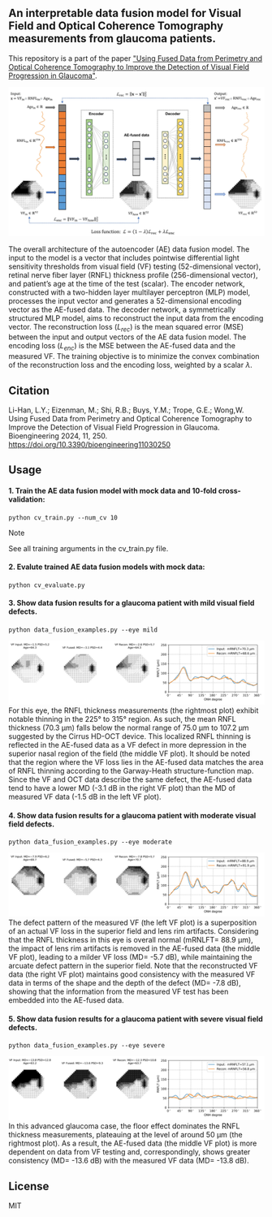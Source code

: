 ## An interpretable data fusion model for Visual Field and Optical Coherence Tomography measurements from glaucoma patients.
This repository is a part of the paper ["Using Fused Data from Perimetry and Optical Coherence Tomography to Improve the Detection of Visual Field Progression in Glaucoma"](https://www.mdpi.com/2306-5354/11/3/250).

![AE_architecture](https://github.com/lcapacitor/glaucoma-vf-oct-data-fusion/blob/main/figures/ae_architecture.jpg)

The overall architecture of the autoencoder (AE) data fusion model. The input to the model is a vector that includes pointwise differential light sensitivity thresholds from visual field (VF) testing (52-dimensional vector), retinal nerve fiber layer (RNFL) thickness profile (256-dimensional vector), and patient’s age at the time of the test (scalar). The encoder network, constructed with a two-hidden layer multilayer perceptron (MLP) model, processes the input vector and generates a 52-dimensional encoding vector as the AE-fused data. The decoder network, a symmetrically structured MLP model, aims to reconstruct the input data from the encoding vector. The reconstruction loss ($L_{rec}$) is the mean squared error (MSE) between the input and output vectors of the AE data fusion model. The encoding loss ($L_{enc}$) is the MSE between the AE-fused data and the measured VF. The training objective is to minimize the convex combination of the reconstruction loss and the encoding loss, weighted by a scalar $\lambda$. 

## Citation
Li-Han, L.Y.; Eizenman, M.; Shi, R.B.; Buys, Y.M.; Trope, G.E.; Wong,W. Using Fused Data from Perimetry and Optical Coherence Tomography to Improve the Detection of Visual Field Progression in Glaucoma. Bioengineering 2024, 11, 250. https://doi.org/10.3390/bioengineering11030250

## Usage
#### 1. Train the AE data fusion model with mock data and 10-fold cross-validation:
```
python cv_train.py --num_cv 10
```
> [!NOTE]
> See all training arguments in the cv_train.py file.

#### 2. Evalute trained AE data fusion models with mock data:
```
python cv_evaluate.py
```

#### 3. Show data fusion results for a glaucoma patient with mild visual field defects.
```
python data_fusion_examples.py --eye mild
```
![mild_eye](https://github.com/lcapacitor/glaucoma-vf-oct-data-fusion/blob/main/figures/example_mild.jpeg)
For this eye, the RNFL thickness measurements (the rightmost plot) exhibit notable thinning in the 225° to 315° region. As such, the mean RNFL thickness (70.3 µm) falls below the normal range of 75.0 µm to 107.2 µm suggested by the Cirrus HD-OCT device. This localized RNFL thinning is reflected in the AE-fused data as a VF defect in more depression in the superior nasal region of the field (the middle VF plot). It should be noted that the region where the VF loss lies in the AE-fused data matches the area of RNFL thinning according to the Garway-Heath structure-function map. Since the VF and OCT data describe the same defect, the AE-fused data tend to have a lower MD (-3.1 dB in the right VF plot) than the MD of measured VF data (-1.5 dB in the left VF plot). 


#### 4. Show data fusion results for a glaucoma patient with moderate visual field defects.
```
python data_fusion_examples.py --eye moderate
```
![moderate_eye](https://github.com/lcapacitor/glaucoma-vf-oct-data-fusion/blob/main/figures/example_moderate.jpeg)
The defect pattern of the measured VF (the left VF plot) is a superposition of an actual VF loss in the superior field and lens rim artifacts. Considering that the RNFL thickness in this eye is overall normal (mRNLFT= 88.9 µm), the impact of lens rim artifacts is removed in the AE-fused data (the middle VF plot), leading to a milder VF loss (MD= -5.7 dB), while maintaining the arcuate defect pattern in the superior field. Note that the reconstructed VF data (the right VF plot) maintains good consistency with the measured VF data in terms of the shape and the depth of the defect (MD= -7.8 dB), showing that the information from the measured VF test has been embedded into the AE-fused data. 


#### 5. Show data fusion results for a glaucoma patient with severe visual field defects.
```
python data_fusion_examples.py --eye severe
```
![severe_eye](https://github.com/lcapacitor/glaucoma-vf-oct-data-fusion/blob/main/figures/example_severe.jpeg)
In this advanced glaucoma case, the floor effect dominates the RNFL thickness measurements, plateauing at the level of around 50 µm (the rightmost plot). As a result, the AE-fused data (the middle VF plot) is more dependent on data from VF testing and, correspondingly, shows greater consistency (MD= -13.6 dB) with the measured VF data (MD= -13.8 dB).

## License
MIT
